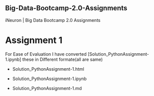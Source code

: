 ## Big-Data-Bootcamp-2.0-Assignments
iNeuron  | Big Data Bootcamp 2.0 Assignments

# Assignment 1

For Ease of Evaluation I have converted [Solution_PythonAssignment-1.ipynb] these in Different formate(all are same)

* Solution_PythonAssignment-1.html

* Solution_PythonAssignment-1.ipynb

* Solution_PythonAssignment-1.md

